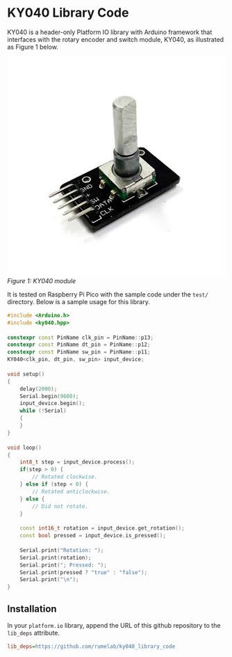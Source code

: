 # KY040 Library Code

KY040 is a header-only Platform IO library with Arduino framework that interfaces with the rotary encoder and switch module, KY040, as illustrated as Figure 1 below.

![KY040 module](./graphics/KY040.jpeg) \
_Figure 1: KY040 module_

It is tested on Raspberry Pi Pico with the sample code under the `test/` directory. Below is a sample usage for this library.

```cpp
#include <Arduino.h>
#include <ky040.hpp>

constexpr const PinName clk_pin = PinName::p13;
constexpr const PinName dt_pin = PinName::p12;
constexpr const PinName sw_pin = PinName::p11;
KY040<clk_pin, dt_pin, sw_pin> input_device;

void setup()
{
    delay(2000);
    Serial.begin(9600);
    input_device.begin();
    while (!Serial)
    {
    }
}

void loop()
{
    int8_t step = input_device.process();
    if(step > 0) {
        // Rotated clockwise.
    } else if (step < 0) {
        // Rotated anticlockwise.
    } else {
        // Did not rotate.
    }

    const int16_t rotation = input_device.get_rotation();
    const bool pressed = input_device.is_pressed();

    Serial.print("Rotation: ");
    Serial.print(rotation);
    Serial.print("; Pressed: ");
    Serial.print(pressed ? "true" : "false");
    Serial.print("\n");
}
```

## Installation

In your `platform.io` library, append the URL of this github repository to the `lib_deps` attribute.

```ini
lib_deps=https://github.com/rumelab/ky040_library_code
```
